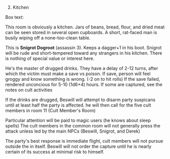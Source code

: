 2. Kitchen

Box text:

This room is obviously a kitchen. Jars of beans, bread, flour, and dried meat
can be seen stored in several open cupboards. A short, rat-faced man is busily
wiping off a none-too-clean table.

This is **Snigrot Dogroot** (assassin 3).  Keeps a dagger+1 in his boot.
Snigrot will be rude and short-tempered toward any strangers in his kitchen.
There is nothing of special value or interest here.

He's the master of drugged drinks. They have a delay of 2-12 turns, after which
the victim must make a save vs poison. If save, person will feel groggy and know
something is wrong. (-2 on to hit rolls)  If the save failed, rendered
unconcious for 5-10 (1d6+4) hours.  If some are captured, see the notes
on cult activities

If the drinks are drugged, Beswill will attempt to disarm party suspicans until
at least half the party is affected. he will then call for the five cult members in 
room 11 (Cult Member's Room) 

Particular attention will be paid to magic users (he knows about sleep spells)
The cult members in the common room will not generally press the attack unless led
by the main NPCs (Beswill, Snigrot, and Derek)

The party's best response is immediate flight, cult members will not pursue outside
the in itself.  Beswill will not order the capture until he is nearly certain of
its success at minimal risk to himself.




